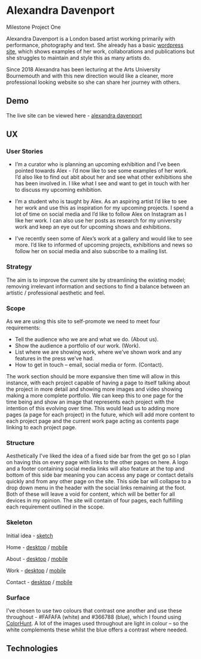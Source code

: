 # Alexandra Davenport

Milestone Project One

Alexandra Davenport is a London based artist working primarily with performance, photography and text. 
She already has a basic [wordpress site](https://alexdavenport.com/), which shows examples of her work, collaborations and 
publications but she struggles to maintain and style this as many artists do. 

Since 2018 Alexandra has been lecturing at the Arts University Bournemouth and with this new direction would 
like a cleaner, more professional looking website so she can share her journey with others. 

## Demo

The live site can be viewed here - [alexandra davenport](https://mitchdavenport88.github.io/MSP1/)

## UX

### User Stories

* I’m a curator who is planning an upcoming exhibition and I’ve been pointed towards Alex - 
I’d now like to see some examples of her work. I’d also like to find out abit about her and see what other exhibitions 
she has been involved in. I like what I see and want to get in touch with her to discuss my upcoming exhibition.

* I’m a student who is taught by Alex. As an aspiring artist I’d like to see her work and use this as inspiration for my 
upcoming projects. I spend a lot of time on social media and I’d like to follow Alex on Instagram as I like her work. 
I can also use her posts as research for my university work and keep an eye out for upcoming shows and exhibitions.

* I’ve recently seen some of Alex’s work at a gallery and would like to see more. I’d like to informed of upcoming projects, 
exhibitions and news so follow her on social media and also subscribe to a mailing list.

### Strategy
The aim is to improve the current site by streamlining the existing model; removing irrelevant information and sections 
to find a balance between an artistic / professional aesthetic and feel.

### Scope
As we are using this site to self-promote we need to meet four requirements:
* Tell the audience who we are and what we do. (About us).
* Show the audience a portfolio of our work. (Work).
* List where we are showing work, where we’ve shown work and any features in the press we’ve had.
* How to get in touch – email, social media or form. (Contact).

The work section should be more expansive then time will allow in this instance, with each project capable of having a page 
to itself talking about the project in more detail and showing more images and video showing making a more complete portfolio. 
We can keep this to one page for the time being and show an image that represents each project with the intention of this 
evolving over time. This would lead us to adding more pages (a page for each project) in the future, which will add more 
content to each project page and the current work page acting as contents page linking to each project page.

### Structure
Aesthetically I’ve liked the idea of a fixed side bar from the get go so I plan on having this on every page with links to 
the other pages on here. A logo and a footer containing social media links will also feature at the top and bottom of this 
side bar meaning you can access any page or contact details quickly and from any other page on the site. This side bar 
will collapse to a drop down menu in the header with the social links remaining at the foot. Both of these will leave a 
void for content, which will be better for all devices in my opinion. The site will contain of four pages, each fulfilling 
each requirement outlined in the scope.

### Skeleton
Initial idea - [sketch](https://github.com/mitchdavenport88/MSP1/blob/master/wireframes/wireframe%20-%20sketch.jpg?raw=true)

Home - [desktop](https://github.com/mitchdavenport88/MSP1/blob/master/wireframes/home%20_%20landing.png?raw=true) / 
[mobile](https://github.com/mitchdavenport88/MSP1/blob/master/wireframes/home%20_%20landing%20(mobile).png?raw=true)

About - [desktop](https://github.com/mitchdavenport88/MSP1/blob/master/wireframes/about.png?raw=true) / 
[mobile](https://github.com/mitchdavenport88/MSP1/blob/master/wireframes/about%20(mobile).png?raw=true)

Work - [desktop](https://github.com/mitchdavenport88/MSP1/blob/master/wireframes/work.png?raw=true) / 
[mobile](https://github.com/mitchdavenport88/MSP1/blob/master/wireframes/work%20(mobile).png?raw=true)

Contact - [desktop](https://github.com/mitchdavenport88/MSP1/blob/master/wireframes/contact.png?raw=true) / 
[mobile](https://github.com/mitchdavenport88/MSP1/blob/master/wireframes/contact%20(mobile).png?raw=true)

### Surface
I’ve chosen to use two colours that contrast one another and use these throughout - #FAFAFA (white) and #366788 (blue), 
which I found using [ColorHunt](https://colorhunt.co/). A lot of the images used throughout are light in colour – so the 
white complements these whilst the blue offers a contrast where needed.

## Technologies
